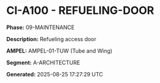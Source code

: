 # CI-A100 - REFUELING-DOOR

**Phase:** 09-MAINTENANCE

**Description:** Refueling access door

**AMPEL:** AMPEL-01-TUW (Tube and Wing)

**Segment:** A-ARCHITECTURE

**Generated:** 2025-08-25 17:27:29 UTC
